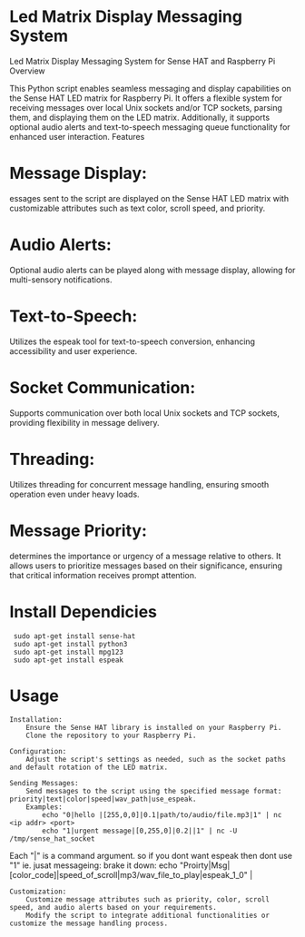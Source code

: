# Led Matrix Display Messaging System
Led Matrix Display Messaging System for Sense HAT and Raspberry Pi
Overview

This Python script enables seamless messaging and display capabilities on the Sense HAT LED matrix for Raspberry Pi. It offers a flexible system for receiving messages over local Unix sockets and/or TCP sockets, parsing them, and displaying them on the LED matrix. Additionally, it supports optional audio alerts and text-to-speech messaging queue functionality for enhanced user interaction.
Features

# Message Display: 
essages sent to the script are displayed on the Sense HAT LED matrix with customizable attributes such as text color, scroll speed, and priority.
# Audio Alerts: 
Optional audio alerts can be played along with message display, allowing for multi-sensory notifications.
# Text-to-Speech: 
Utilizes the espeak tool for text-to-speech conversion, enhancing accessibility and user experience.
# Socket Communication: 
Supports communication over both local Unix sockets and TCP sockets, providing flexibility in message delivery.
# Threading: 
Utilizes threading for concurrent message handling, ensuring smooth operation even under heavy loads.
# Message Priority:
determines the importance or urgency of a message relative to others. It allows users to prioritize messages based on their significance, ensuring that critical information receives prompt attention.

# Install Dependicies
     sudo apt-get install sense-hat
     sudo apt-get install python3
     sudo apt-get install mpg123
     sudo apt-get install espeak


# Usage

    Installation:
        Ensure the Sense HAT library is installed on your Raspberry Pi.
        Clone the repository to your Raspberry Pi.

    Configuration:
        Adjust the script's settings as needed, such as the socket paths and default rotation of the LED matrix.

    Sending Messages:
        Send messages to the script using the specified message format: priority|text|color|speed|wav_path|use_espeak.
        Examples:
            echo "0|hello |[255,0,0]|0.1|path/to/audio/file.mp3|1" | nc <ip addr> <port>
            echo "1|urgent message|[0,255,0]|0.2||1" | nc -U /tmp/sense_hat_socket
            
Each "|" is a command argument. so if you dont want espeak then dont use "1" ie. jusat messageing: 
brake it down:
echo "Proirty|Msg|[color_code]|speed_of_scroll|mp3/wav_file_to_play|espeak_1_0" | 
            

    Customization:
        Customize message attributes such as priority, color, scroll speed, and audio alerts based on your requirements.
        Modify the script to integrate additional functionalities or customize the message handling process.



